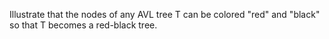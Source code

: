Illustrate that the nodes of any AVL tree T can be
colored "red" and "black" so that T becomes a
red-black tree.
